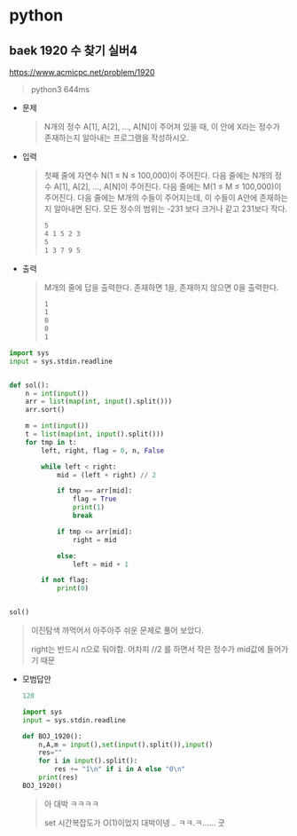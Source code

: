 # python

## baek 1920 수 찾기 실버4

https://www.acmicpc.net/problem/1920

> python3 644ms

* 문제

  > N개의 정수 A[1], A[2], …, A[N]이 주어져 있을 때, 이 안에 X라는 정수가 존재하는지 알아내는 프로그램을 작성하시오.

* 입력

  > 첫째 줄에 자연수 N(1 ≤ N ≤ 100,000)이 주어진다. 다음 줄에는 N개의 정수 A[1], A[2], …, A[N]이 주어진다. 다음 줄에는 M(1 ≤ M ≤ 100,000)이 주어진다. 다음 줄에는 M개의 수들이 주어지는데, 이 수들이 A안에 존재하는지 알아내면 된다. 모든 정수의 범위는 -231 보다 크거나 같고 231보다 작다.
  >
  > ```bash
  > 5
  > 4 1 5 2 3
  > 5
  > 1 3 7 9 5
  > ```
  >
  
* 출력

  > M개의 줄에 답을 출력한다. 존재하면 1을, 존재하지 않으면 0을 출력한다.
  >
  > ```bash
  > 1
  > 1
  > 0
  > 0
  > 1
  > ```



```python
import sys
input = sys.stdin.readline


def sol():
    n = int(input())
    arr = list(map(int, input().split()))
    arr.sort()

    m = int(input())
    t = list(map(int, input().split()))
    for tmp in t:
        left, right, flag = 0, n, False

        while left < right:
            mid = (left + right) // 2

            if tmp == arr[mid]:
                flag = True
                print(1)
                break

            if tmp <= arr[mid]:
                right = mid

            else:
                left = mid + 1

        if not flag:
            print(0)


sol()
```

> 이진탐색 까먹어서 아주아주 쉬운 문제로 풀어 보았다.
>
> right는 반드시 n으로 둬야함. 어차피 //2 를 하면서 작은 정수가 mid값에 들어가기 때문



* 모범답안

  ```python
  120
  
  import sys
  input = sys.stdin.readline
  
  def BOJ_1920():
      n,A,m = input(),set(input().split()),input()
      res=""
      for i in input().split():
          res += "1\n" if i in A else "0\n"
      print(res)
  BOJ_1920()
  ```

  > 아 대박 ㅋㅋㅋㅋ 
  >
  > set 시간복잡도가 O(1)이었지 대박이넹 .. ㅋㅋ.ㅋ...... 굿

